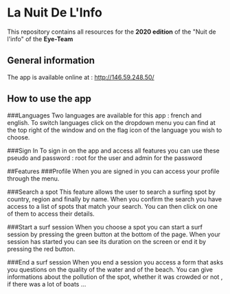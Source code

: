 # La Nuit De L'Info

This repository contains all resources for the **2020 edition** of the "Nuit de l'info" of the **Eye-Team**

## General information
The app is available online at : http://146.59.248.50/

## How to use the app
###Languages
Two languages are available for this app : french and english. To switch languages click on the dropdown menu you can find at the top right of the window and on the flag icon of the language you wish to choose.

###Sign In
To sign in on the app and access all features you can use these pseudo and password : root for the user and admin for the password

##Features
###Profile
When you are signed in you can access your profile through the menu.

###Search a spot
This feature allows the user to search a surfing spot by country, region and finally by name. When you confirm the search you have access to a list of spots that match your search.
You can then click on one of them to access their details.

###Start a surf session
When you choose a spot you can start a surf session by pressing the green button at the bottom of the page.
When your session has started you can see its duration on the screen or end it by pressing the red button.

###End a surf session
When you end a session you access a form that asks you questions on the quality of the water and of the beach. You can give informations about the pollution of the spot, whether it was crowded or not , if there was a lot of boats ... 
